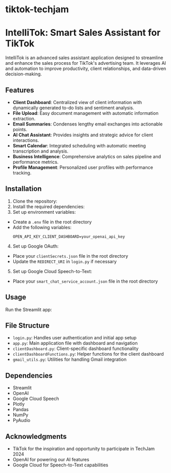 # tiktok-techjam
# IntelliTok: Smart Sales Assistant for TikTok

IntelliTok is an advanced sales assistant application designed to streamline and enhance the sales process for TikTok's advertising team. It leverages AI and automation to improve productivity, client relationships, and data-driven decision-making.

## Features

- **Client Dashboard**: Centralized view of client information with dynamically generated to-do lists and sentiment analysis.
- **File Upload**: Easy document management with automatic information extraction.
- **Email Summaries**: Condenses lengthy email exchanges into actionable points.
- **AI Chat Assistant**: Provides insights and strategic advice for client interactions.
- **Smart Calendar**: Integrated scheduling with automatic meeting transcription and analysis.
- **Business Intelligence**: Comprehensive analytics on sales pipeline and performance metrics.
- **Profile Management**: Personalized user profiles with performance tracking.

## Installation

1. Clone the repository:
2. Install the required dependencies:
3. Set up environment variables:
- Create a `.env` file in the root directory
- Add the following variables:
  ```
  OPEN_API_KEY_CLIENT_DASHBOARD=your_openai_api_key
  ```
4. Set up Google OAuth:
- Place your `clientSecrets.json` file in the root directory
- Update the `REDIRECT_URI` in `login.py` if necessary
5. Set up Google Cloud Speech-to-Text:
- Place your `smart_chat_service_account.json` file in the root directory

## Usage

Run the Streamlit app:
## File Structure

- `login.py`: Handles user authentication and initial app setup
- `app.py`: Main application file with dashboard and navigation
- `clientDashboard.py`: Client-specific dashboard functionality
- `clientDashboardFunctions.py`: Helper functions for the client dashboard
- `gmail_utils.py`: Utilities for handling Gmail integration

## Dependencies

- Streamlit
- OpenAI
- Google Cloud Speech
- Plotly
- Pandas
- NumPy
- PyAudio

## Acknowledgments

- TikTok for the inspiration and opportunity to participate in TechJam 2024
- OpenAI for powering our AI features
- Google Cloud for Speech-to-Text capabilities
